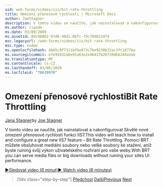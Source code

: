 ```yaml
---
uid: web-forms/videos/iis/bit-rate-throttling
title: Omezení přenosové rychlosti | Microsoft Docs
author: JoeStagner
description: V tomto videu se naučíte, jak nainstalovat a nakonfigurovat Skvělé nové omezení přenosové rychlosti funkcí IIS7. Pomocí BRT můžete obsluhovat mediální soubory nebo Big downloads Withou...
ms.author: riande
ms.date: 03/09/2009
ms.assetid: 8dc90862-97d6-48d1-8bfc-79c70d622474
msc.legacyurl: /web-forms/videos/iis/bit-rate-throttling
msc.type: video
ms.openlocfilehash: 4845c9f7311bf6e973c7be9230b32ac3fc1677ba
ms.sourcegitcommit: e7e91932a6e91a63e2e46417626f39d6b244a3ab
ms.translationtype: MT
ms.contentlocale: cs-CZ
ms.lasthandoff: 03/06/2020
ms.locfileid: "78639970"
---
```

# <a name="bit-rate-throttling"></a><span data-ttu-id="03205-104">Omezení přenosové rychlosti</span><span class="sxs-lookup"><span data-stu-id="03205-104">Bit Rate Throttling</span></span>

<span data-ttu-id="03205-105">[Jana Stagner](https://github.com/JoeStagner)</span><span class="sxs-lookup"><span data-stu-id="03205-105">by [Joe Stagner](https://github.com/JoeStagner)</span></span>

<span data-ttu-id="03205-106">V tomto videu se naučíte, jak nainstalovat a nakonfigurovat Skvělé nové omezení přenosové rychlosti funkcí IIS7.</span><span class="sxs-lookup"><span data-stu-id="03205-106">This video will teach how to install and configure a great new IIS7 feature – Bit Rate Throttling.</span></span> <span data-ttu-id="03205-107">Pomocí BRT můžete obsluhovat mediální soubory nebo velké soubory ke stažení, aniž byste ruining svůj výkon uživatelského rozhraní pro vaše weby.</span><span class="sxs-lookup"><span data-stu-id="03205-107">With BRT you can serve media files or big downloads without ruining your sites UI performance.</span></span>

[<span data-ttu-id="03205-108">&#9654;Sledovat video (6 minut)</span><span class="sxs-lookup"><span data-stu-id="03205-108">&#9654; Watch video (6 minutes)</span></span>](https://channel9.msdn.com/Blogs/ASP-NET-Site-Videos/bit-rate-throttling)

> [!div class="step-by-step"]
> <span data-ttu-id="03205-109">[Předchozí](installing-ftp7.md)
> [Další](iis7-playlists.md)</span><span class="sxs-lookup"><span data-stu-id="03205-109">[Previous](installing-ftp7.md)
[Next](iis7-playlists.md)</span></span>
